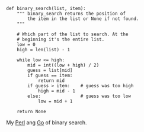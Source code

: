 ```python3
def binary_search(list, item):
    """ binary_search returns the position of 
        the item in the list or None if not found.
    """

    # Which part of the list to search. At the 
    # beginning it's the entire list.
    low = 0
    high = len(list) - 1

    while low <= high:
        mid = int((low + high) / 2)
        guess = list[mid]
        if guess == item:
            return mid
        if guess > item:    # guess was too high
            high = mid - 1
        else:               # guess was too low
            low = mid + 1
    
    return None
```

My [Perl](https://github.com/jreisinger/algorithms-with-perl/blob/master/binary-search) ang [Go](https://github.com/jreisinger/go/blob/master/binary-search.go) of binary search.
